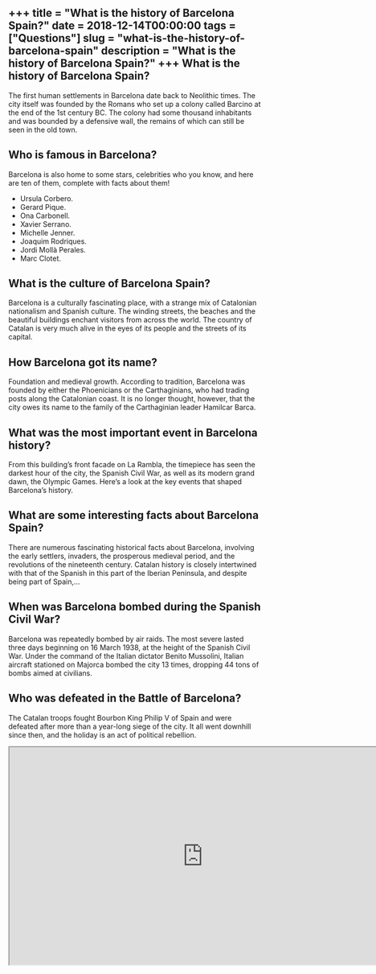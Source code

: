 +++
title = "What is the history of Barcelona Spain?"
date = 2018-12-14T00:00:00
tags = ["Questions"]
slug = "what-is-the-history-of-barcelona-spain"
description = "What is the history of Barcelona Spain?"
+++
What is the history of Barcelona Spain?
---------------------------------------

The first human settlements in Barcelona date back to Neolithic times. The city itself was founded by the Romans who set up a colony called Barcino at the end of the 1st century BC. The colony had some thousand inhabitants and was bounded by a defensive wall, the remains of which can still be seen in the old town.

Who is famous in Barcelona?
---------------------------

Barcelona is also home to some stars, celebrities who you know, and here are ten of them, complete with facts about them!

- Ursula Corbero.
- Gerard Pique.
- Ona Carbonell.
- Xavier Serrano.
- Michelle Jenner.
- Joaquim Rodriques.
- Jordi Mollà Perales.
- Marc Clotet.

What is the culture of Barcelona Spain?
---------------------------------------

Barcelona is a culturally fascinating place, with a strange mix of Catalonian nationalism and Spanish culture. The winding streets, the beaches and the beautiful buildings enchant visitors from across the world. The country of Catalan is very much alive in the eyes of its people and the streets of its capital.

How Barcelona got its name?
---------------------------

Foundation and medieval growth. According to tradition, Barcelona was founded by either the Phoenicians or the Carthaginians, who had trading posts along the Catalonian coast. It is no longer thought, however, that the city owes its name to the family of the Carthaginian leader Hamilcar Barca.

What was the most important event in Barcelona history?
-------------------------------------------------------

From this building’s front facade on La Rambla, the timepiece has seen the darkest hour of the city, the Spanish Civil War, as well as its modern grand dawn, the Olympic Games. Here’s a look at the key events that shaped Barcelona’s history.

What are some interesting facts about Barcelona Spain?
------------------------------------------------------

There are numerous fascinating historical facts about Barcelona, involving the early settlers, invaders, the prosperous medieval period, and the revolutions of the nineteenth century. Catalan history is closely intertwined with that of the Spanish in this part of the Iberian Peninsula, and despite being part of Spain,…

When was Barcelona bombed during the Spanish Civil War?
-------------------------------------------------------

Barcelona was repeatedly bombed by air raids. The most severe lasted three days beginning on 16 March 1938, at the height of the Spanish Civil War. Under the command of the Italian dictator Benito Mussolini, Italian aircraft stationed on Majorca bombed the city 13 times, dropping 44 tons of bombs aimed at civilians.

Who was defeated in the Battle of Barcelona?
--------------------------------------------

The Catalan troops fought Bourbon King Philip V of Spain and were defeated after more than a year-long siege of the city. It all went downhill since then, and the holiday is an act of political rebellion.

<iframe allow="accelerometer; autoplay; clipboard-write; encrypted-media; gyroscope; picture-in-picture" allowfullscreen="" class="__youtube_prefs__  epyt-is-override  no-lazyload" data-no-lazy="1" data-origheight="433" data-origwidth="770" data-skipgform_ajax_framebjll="" height="433" id="_ytid_85242" loading="lazy" src="https://www.youtube.com/embed/cEJe7bGdbOk?enablejsapi=1&autoplay=0&cc_load_policy=0&cc_lang_pref=&iv_load_policy=1&loop=0&modestbranding=0&rel=1&fs=1&playsinline=0&autohide=2&theme=dark&color=red&controls=1&" title="YouTube player" width="770"></iframe>